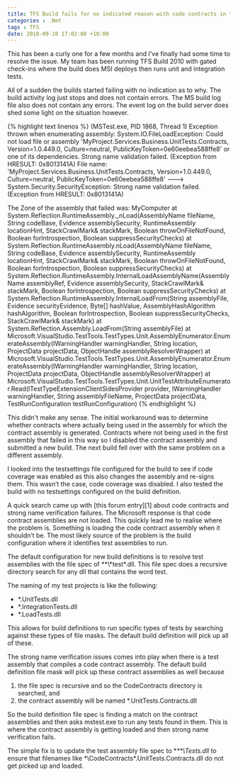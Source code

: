 ```yaml
---
title: TFS Build fails for no indicated reason with code contracts in test assemblies
categories : .Net
tags : TFS
date: 2010-09-10 17:02:08 +10:00
---
```

This has been a curly one for a few months and I’ve finally had some time to resolve the issue. My team has been running TFS Build 2010 with gated check-ins where the build does MSI deploys then runs unit and integration tests.  All of a sudden the builds started failing with no indication as to why. The build activity log just stops and does not contain errors. The MS build log file also does not contain any errors. The event log on the build server does shed some light on the situation however.  
{% highlight text linenos %}
(MSTest.exe, PID 1868, Thread 1) Exception thrown when enumerating assembly: System.IO.FileLoadException: Could not load file or assembly 'MyProject.Services.Business.UnitTests.Contracts, Version=1.0.449.0, Culture=neutral, PublicKeyToken=0e60eebea588ffe8' or one of its dependencies. Strong name validation failed. (Exception from HRESULT: 0x8013141A)
File name: 'MyProject.Services.Business.UnitTests.Contracts, Version=1.0.449.0, Culture=neutral, PublicKeyToken=0e60eebea588ffe8' ---> System.Security.SecurityException: Strong name validation failed. (Exception from HRESULT: 0x8013141A)

The Zone of the assembly that failed was:
MyComputer
   at System.Reflection.RuntimeAssembly._nLoad(AssemblyName fileName, String codeBase, Evidence assemblySecurity, RuntimeAssembly locationHint, StackCrawlMark& stackMark, Boolean throwOnFileNotFound, Boolean forIntrospection, Boolean suppressSecurityChecks)
   at System.Reflection.RuntimeAssembly.nLoad(AssemblyName fileName, String codeBase, Evidence assemblySecurity, RuntimeAssembly locationHint, StackCrawlMark& stackMark, Boolean throwOnFileNotFound, Boolean forIntrospection, Boolean suppressSecurityChecks)
   at System.Reflection.RuntimeAssembly.InternalLoadAssemblyName(AssemblyName assemblyRef, Evidence assemblySecurity, StackCrawlMark& stackMark, Boolean forIntrospection, Boolean suppressSecurityChecks)
   at System.Reflection.RuntimeAssembly.InternalLoadFrom(String assemblyFile, Evidence securityEvidence, Byte[] hashValue, AssemblyHashAlgorithm hashAlgorithm, Boolean forIntrospection, Boolean suppressSecurityChecks, StackCrawlMark& stackMark)
   at System.Reflection.Assembly.LoadFrom(String assemblyFile)
   at Microsoft.VisualStudio.TestTools.TestTypes.Unit.AssemblyEnumerator.EnumerateAssembly(IWarningHandler warningHandler, String location, ProjectData projectData, ObjectHandle assemblyResolverWrapper)
   at Microsoft.VisualStudio.TestTools.TestTypes.Unit.AssemblyEnumerator.EnumerateAssembly(IWarningHandler warningHandler, String location, ProjectData projectData, ObjectHandle assemblyResolverWrapper)
   at Microsoft.VisualStudio.TestTools.TestTypes.Unit.UnitTestAttributeEnumerator.Read(ITestTypeExtensionClientSidesProvider provider, IWarningHandler warningHandler, String assemblyFileName, ProjectData projectData, TestRunConfiguration testRunConfiguration)
{% endhighlight %}This didn't make any sense. The initial workaround was to determine whether contracts where actually being used in the assembly for which the contract assembly is generated. Contracts where not being used in the first assembly that failed in this way so I disabled the contract assembly and submitted a new build. The next build fell over with the same problem on a different assembly.
I looked into the testsettings file configured for the build to see if code coverage was enabled as this also changes the assembly and re-signs them. This wasn’t the case, code coverage was disabled. I also tested the build with no testsettings configured on the build definition.
A quick search came up with [this forum entry][1] about code contracts and strong name verification failures. The Microsoft response is that code contract assemblies are not loaded. This quickly lead me to realise where the problem is. Something is loading the code contract assembly when it shouldn’t be. The most likely source of the problem is the build configuration where it identifies test assemblies to run.
The default configuration for new build definitions is to resolve test assemblies with the file spec of \*\*\\*test\*.dll. This file spec does a recursive directory search for any dll that contains the word test.
The naming of my test projects is like the following:

* *.UnitTests.dll
* *.IntegrationTests.dll
* *.LoadTests.dll
This allows for build definitions to run specific types of tests by searching against these types of file masks. The default build definition will pick up all of these.
The strong name verification issues comes into play when there is a test assembly that compiles a code contract assembly. The default build definition file mask will pick up these contract assemblies as well because 

1. the file spec is recursive and so the CodeContracts directory is searched, and
1. the contract assembly will be named *.UnitTests.Contracts.dll
So the build definition file spec is finding a match on the contract assemblies and then asks mstest.exe to run any tests found in them. This is where the contract assembly is getting loaded and then strong name verification fails.
The simple fix is to update the test assembly file spec to **\*\*\\*Tests.dll** to ensure that filenames like *\CodeContracts\*.UnitTests.Contracts.dll do not get picked up and loaded.

[0]: http://social.msdn.microsoft.com/Forums/en-US/codecontracts/thread/8cfd66b3-007f-45a7-9267-f45579c6401c
